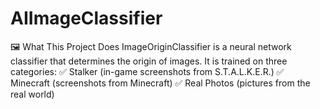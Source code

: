 # AIImageClassifier
🖼️ What This Project Does ImageOriginClassifier is a neural network classifier that determines the origin of images. It is trained on three categories: ✅ Stalker (in-game screenshots from S.T.A.L.K.E.R.) ✅ Minecraft (screenshots from Minecraft) ✅ Real Photos (pictures from the real world)
